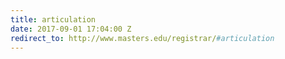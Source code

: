 ```yaml
---
title: articulation
date: 2017-09-01 17:04:00 Z
redirect_to: http://www.masters.edu/registrar/#articulation
---
```


